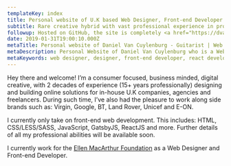 ```yaml
---
templateKey: index
title: Personal website of U.K based Web Designer, Front-end Developer and Guitarist, Daniel Van Cuylenburg.
subtitle: Rare creative hybrid with vast professional experience in providing impactful, performant digital solutions
followup: Hosted on GitHub, the site is completely <a href="https://dvanc.co/gh">open source</a> so feel free to <a href="https://github.com/danielvanc/danielvanc.com/fork">fork it, submit issues / suggestions</a>. A 'work in progress' personal project , I welcome all constructive feedback. <br />Elsewhere, you can find me <a href="https://dvanc.co/tw">Tweeting</a> about Technology and the Web, Life &amp; website related updates, <a href="https://dvanc.co/inst">sharing the odd Photo</a> or two and experimenting with new things on <a href="https://dvanc.co/cp" title="my CodePens">CodePen</a>.
date: 2019-01-31T19:00:10.000Z
metaTitle: Personal website of Daniel Van Cuylenburg - Guitarist | Web Designer | Front-end Developer
metaDescription: Personal Website of Daniel Van Cuylenburg who is a Website Designer and Front-end Developer on the Isle of Wight, UK
metaKeywords: web designer, designer, front-end developer, react developer, gatsbyjs, reactjs, javascript, personal site
---
```

Hey there and welcome! I’m a consumer focused, business minded, digital creative, with 2 decades of experience (15+ years professionally) designing and building online solutions for in-house U.K companies, agencies and freelancers. During such time, I’ve also had the pleasure to work along side brands such as: Virgin, Google, BT, Land Rover, Unicef and E-ON.

I currently only take on front-end web development. This includes: HTML, CSS/LESS/SASS, JavaScript, GatsbyJS, ReactJS and more. Further details of all my professional abilities will be available soon.

I currently work for the <a href="http://www.ellenmacarthurfoundation.org" title="The Ellen MacArthur Foundation">Ellen MacArthur Foundation</a> as a Web Designer and Front-end Developer.